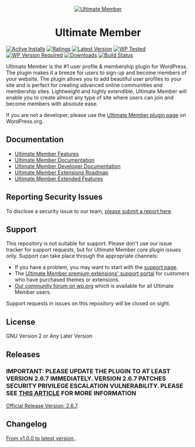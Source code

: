 <p align="center"><a href="https://ultimatemember.com/"><img src="https://ultimatemember.com/wp-content/uploads/2022/05/icon-128×128.png" alt="Ultimate Member" ></a><br/>
<h1 align="center">Ultimate Member</h1>
</p>

[![Active Installs](https://img.shields.io/wordpress/plugin/installs/ultimate-member?color=7856ff)](https://img.shields.io/wordpress/plugin/installs/ultimate-member?color=7856ff)
[![Ratings](https://img.shields.io/wordpress/plugin/rating/ultimate-member?color=7856ff)](https://img.shields.io/wordpress/plugin/rating/ultimate-member?color=7856ff)
[![Latest Version](https://img.shields.io/wordpress/plugin/v/ultimate-member?label=Latest&color=7856ff)](https://img.shields.io/wordpress/plugin/v/ultimate-member?label=Latest)
[![WP Tested](https://img.shields.io/wordpress/plugin/tested/ultimate-member?label=wp&color=7856ff)](https://img.shields.io/wordpress/plugin/tested/ultimate-member?label=wp)
[![WP Version Required](https://img.shields.io/wordpress/plugin/wp-version/ultimate-member?label=wp&color=7856ff)](https://img.shields.io/wordpress/plugin/wp-version/ultimate-member?label=wp)
[![Downloads](https://img.shields.io/wordpress/plugin/dt/ultimate-member?color=7856ff)](https://img.shields.io/wordpress/plugin/dt/ultimate-member?color=7856ff)
[![Build Status](https://img.shields.io/travis/ultimatemember/ultimatemember/master?color=7856ff)](https://travis-ci.org/ultimatemember/ultimatemember)

Ultimate Member is the #1 user profile & membership plugin for WordPress. The plugin makes it a breeze for users to sign-up and become members of your website. The plugin allows you to add beautiful user profiles to your site and is perfect for creating advanced online communities and membership sites. Lightweight and highly extendible, Ultimate Member will enable you to create almost any type of site where users can join and become members with absolute ease.

If you are not a developer, please use the [Ultimate Member plugin page](https://wordpress.org/plugins/ultimate-member/) on WordPress.org.

## Documentation

- [Ultimate Member Features](https://ultimatemember.com/features/)
- [Ultimate Member Documentation](https://docs.ultimatemember.com)
- [Ultimate Member Developer Documentation](https://docs.ultimatemember.com/collection/28-for-developers)
- [Ultimate Member Extensions Roadmap](https://ultimatemember.com/roadmap/)
- [Ultimate Member Extended Features](https://github.com/ultimatemember/Extended)

## Reporting Security Issues

To disclose a security issue to our team, [please submit a report here](https://ultimatemember.com/feedback/).

## Support

This repository is not suitable for support. Please don't use our issue tracker for support requests, but for Ultimate Member core plugin issues only. Support can take place through the appropriate channels:

- If you have a problem, you may want to start with the [support page](https://ultimatemember.com/support/).
- The [Ultimate Member premium extensions' support portal](https://ultimatemember.com/support/ticket/) for customers who have purchased themes or extensions.
- [Our community forum on wp.org](https://wordpress.org/support/plugin/ultimate-member/) which is available for all Ultimate Member users.

Support requests in issues on this repository will be closed on sight.

## License

GNU Version 2 or Any Later Version

## Releases

### IMPORTANT: PLEASE UPDATE THE PLUGIN TO AT LEAST VERSION 2.6.7 IMMEDIATELY. VERSION 2.6.7 PATCHES SECURITY PRIVILEGE ESCALATION VULNERABILITY. PLEASE SEE [THIS ARTICLE](https://docs.ultimatemember.com/article/1866-security-incident-update-and-recommended-actions) FOR MORE INFORMATION

[Official Release Version: 2.6.7](https://github.com/ultimatemember/ultimatemember/releases/tag/2.6.7).

## Changelog

[ From v1.0.0 to latest version ](https://wordpress.org/plugins/ultimate-member/changelog/).
